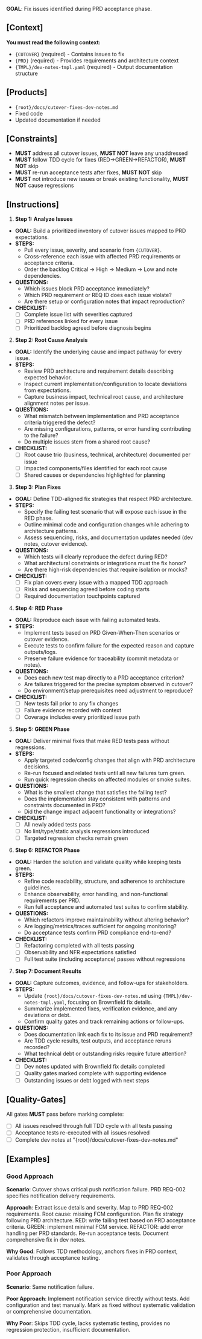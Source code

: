 **GOAL**: Fix issues identified during PRD acceptance phase.

## [Context]
**You must read the following context:**
- `{CUTOVER}` (required) - Contains issues to fix
- `{PRD}` (required) - Provides requirements and architecture context  
- `{TMPL}/dev-notes-tmpl.yaml` (required) - Output documentation structure

## [Products]
- `{root}/docs/cutover-fixes-dev-notes.md`
- Fixed code
- Updated documentation if needed

## [Constraints]
- **MUST** address all cutover issues, **MUST NOT** leave any unaddressed
- **MUST** follow TDD cycle for fixes (RED→GREEN→REFACTOR), **MUST NOT** skip
- **MUST** re-run acceptance tests after fixes, **MUST NOT** skip
- **MUST** not introduce new issues or break existing functionality, **MUST NOT** cause regressions

## [Instructions]
1. **Step 1: Analyze Issues**
- **GOAL:** Build a prioritized inventory of cutover issues mapped to PRD expectations.
- **STEPS:**
  - Pull every issue, severity, and scenario from `{CUTOVER}`.
  - Cross-reference each issue with affected PRD requirements or acceptance criteria.
  - Order the backlog Critical → High → Medium → Low and note dependencies.
- **QUESTIONS:**
  - Which issues block PRD acceptance immediately?
  - Which PRD requirement or REQ ID does each issue violate?
  - Are there setup or configuration notes that impact reproduction?
- **CHECKLIST:**
  - [ ] Complete issue list with severities captured
  - [ ] PRD references linked for every issue
  - [ ] Prioritized backlog agreed before diagnosis begins

2. **Step 2: Root Cause Analysis**
- **GOAL:** Identify the underlying cause and impact pathway for every issue.
- **STEPS:**
  - Review PRD architecture and requirement details describing expected behavior.
  - Inspect current implementation/configuration to locate deviations from expectations.
  - Capture business impact, technical root cause, and architecture alignment notes per issue.
- **QUESTIONS:**
  - What mismatch between implementation and PRD acceptance criteria triggered the defect?
  - Are missing configurations, patterns, or error handling contributing to the failure?
  - Do multiple issues stem from a shared root cause?
- **CHECKLIST:**
  - [ ] Root cause trio (business, technical, architecture) documented per issue
  - [ ] Impacted components/files identified for each root cause
  - [ ] Shared causes or dependencies highlighted for planning

3. **Step 3: Plan Fixes**
- **GOAL:** Define TDD-aligned fix strategies that respect PRD architecture.
- **STEPS:**
  - Specify the failing test scenario that will expose each issue in the RED phase.
  - Outline minimal code and configuration changes while adhering to architecture patterns.
  - Assess sequencing, risks, and documentation updates needed (dev notes, cutover evidence).
- **QUESTIONS:**
  - Which tests will clearly reproduce the defect during RED?
  - What architectural constraints or integrations must the fix honor?
  - Are there high-risk dependencies that require isolation or mocks?
- **CHECKLIST:**
  - [ ] Fix plan covers every issue with a mapped TDD approach
  - [ ] Risks and sequencing agreed before coding starts
  - [ ] Required documentation touchpoints captured

4. **Step 4: RED Phase**
- **GOAL:** Reproduce each issue with failing automated tests.
- **STEPS:**
  - Implement tests based on PRD Given-When-Then scenarios or cutover evidence.
  - Execute tests to confirm failure for the expected reason and capture outputs/logs.
  - Preserve failure evidence for traceability (commit metadata or notes).
- **QUESTIONS:**
  - Does each new test map directly to a PRD acceptance criterion?
  - Are failures triggered for the precise symptom observed in cutover?
  - Do environment/setup prerequisites need adjustment to reproduce?
- **CHECKLIST:**
  - [ ] New tests fail prior to any fix changes
  - [ ] Failure evidence recorded with context
  - [ ] Coverage includes every prioritized issue path

5. **Step 5: GREEN Phase**
- **GOAL:** Deliver minimal fixes that make RED tests pass without regressions.
- **STEPS:**
  - Apply targeted code/config changes that align with PRD architecture decisions.
  - Re-run focused and related tests until all new failures turn green.
  - Run quick regression checks on affected modules or smoke suites.
- **QUESTIONS:**
  - What is the smallest change that satisfies the failing test?
  - Does the implementation stay consistent with patterns and constraints documented in PRD?
  - Did the change impact adjacent functionality or integrations?
- **CHECKLIST:**
  - [ ] All newly added tests pass
  - [ ] No lint/type/static analysis regressions introduced
  - [ ] Targeted regression checks remain green

6. **Step 6: REFACTOR Phase**
- **GOAL:** Harden the solution and validate quality while keeping tests green.
- **STEPS:**
  - Refine code readability, structure, and adherence to architecture guidelines.
  - Enhance observability, error handling, and non-functional requirements per PRD.
  - Run full acceptance and automated test suites to confirm stability.
- **QUESTIONS:**
  - Which refactors improve maintainability without altering behavior?
  - Are logging/metrics/traces sufficient for ongoing monitoring?
  - Do acceptance tests confirm PRD compliance end-to-end?
- **CHECKLIST:**
  - [ ] Refactoring completed with all tests passing
  - [ ] Observability and NFR expectations satisfied
  - [ ] Full test suite (including acceptance) passes without regressions

7. **Step 7: Document Results**
- **GOAL:** Capture outcomes, evidence, and follow-ups for stakeholders.
- **STEPS:**
  - Update `{root}/docs/cutover-fixes-dev-notes.md` using `{TMPL}/dev-notes-tmpl.yaml`, focusing on Brownfield fix details.
  - Summarize implemented fixes, verification evidence, and any deviations or debt.
  - Confirm quality gates and track remaining actions or follow-ups.
- **QUESTIONS:**
  - Does documentation link each fix to its issue and PRD requirement?
  - Are TDD cycle results, test outputs, and acceptance reruns recorded?
  - What technical debt or outstanding risks require future attention?
- **CHECKLIST:**
  - [ ] Dev notes updated with Brownfield fix details completed
  - [ ] Quality gates marked complete with supporting evidence
  - [ ] Outstanding issues or debt logged with next steps

## [Quality-Gates]
All gates **MUST** pass before marking complete:
- [ ] All issues resolved through full TDD cycle with all tests passing
- [ ] Acceptance tests re-executed with all issues resolved  
- [ ] Complete dev notes at "{root}/docs/cutover-fixes-dev-notes.md"

## [Examples]

### Good Approach
**Scenario**: Cutover shows critical push notification failure. PRD REQ-002 specifies notification delivery requirements.

**Approach**: Extract issue details and severity. Map to PRD REQ-002 requirements. Root cause: missing FCM configuration. Plan fix strategy following PRD architecture. RED: write failing test based on PRD acceptance criteria. GREEN: implement minimal FCM service. REFACTOR: add error handling per PRD standards. Re-run acceptance tests. Document comprehensive fix in dev notes.

**Why Good**: Follows TDD methodology, anchors fixes in PRD context, validates through acceptance testing.

### Poor Approach  
**Scenario**: Same notification failure.

**Poor Approach**: Implement notification service directly without tests. Add configuration and test manually. Mark as fixed without systematic validation or comprehensive documentation.

**Why Poor**: Skips TDD cycle, lacks systematic testing, provides no regression protection, insufficient documentation.

